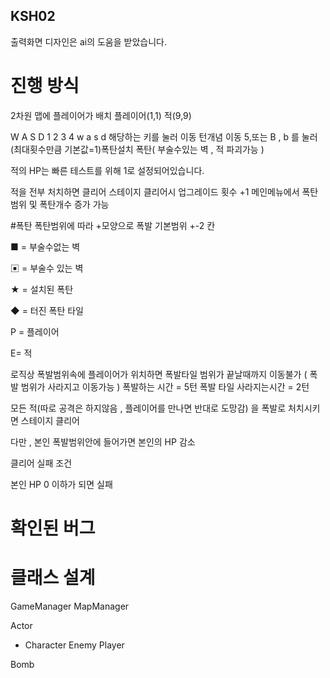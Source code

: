 ## KSH02

출력화면 디자인은 ai의 도움을 받았습니다.
# 진행 방식 

2차원 맵에 플레이어가 배치 
플레이어(1,1)
적(9,9)

W A S D 
1 2 3 4
w a s d
해당하는 키를 눌러 이동
턴개념 이동
5,또는 B , b 를 눌러 (최대횟수만큼 기본값=1)폭탄설치
폭탄( 부술수있는 벽 ,  적 파괴가능 )

적의 HP는 빠른 테스트를 위해 1로 설정되어있습니다.

적을 전부 처치하면 클리어
스테이지 클리어시 업그레이드 횟수 +1
메인메뉴에서 폭탄범위 및 폭탄개수 증가 가능

#폭탄
폭탄범위에 따라 +모양으로 폭발
기본범위 +-2 칸

■ = 부술수없는 벽

▣ = 부술수 있는 벽

★ = 설치된 폭탄

◆ = 터진 폭탄 타일

P = 플레이어

E= 적

로직상 폭발범위속에 플레이어가 위치하면 폭발타일 범위가 끝날때까지 이동불가
( 폭발 범위가 사라지고 이동가능 )
폭발하는 시간 = 5턴
폭발 타일 사라지는시간 = 2턴

모든 적(따로 공격은 하지않음 , 플레이어를 만나면 반대로 도망감)
을 폭발로 처치시키면 스테이지 클리어

다만 , 본인 폭발범위안에 들어가면 본인의 HP 감소

클리어 실패 조건 

본인 HP 0 이하가 되면 실패


# 확인된 버그



# 클래스 설계

GameManager
MapManager

Actor
- Character
	Enemy
	Player

Bomb

